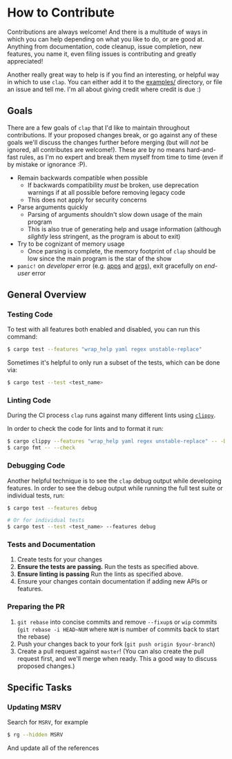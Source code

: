 # How to Contribute

Contributions are always welcome! And there is a multitude of ways in which you can help depending on what you like to do, or are good at. Anything from documentation, code cleanup, issue completion, new features, you name it, even filing issues is contributing and greatly appreciated!

Another really great way to help is if you find an interesting, or helpful way in which to use `clap`. You can either add it to the [examples/](examples) directory, or file an issue and tell me. I'm all about giving credit where credit is due :)

## Goals

There are a few goals of `clap` that I'd like to maintain throughout contributions. If your proposed changes break, or go against any of these goals we'll discuss the changes further before merging (but will *not* be ignored, all contributes are welcome!). These are by no means hard-and-fast rules, as I'm no expert and break them myself from time to time (even if by mistake or ignorance :P).

* Remain backwards compatible when possible
  - If backwards compatibility *must* be broken, use deprecation warnings if at all possible before removing legacy code
  - This does not apply for security concerns
* Parse arguments quickly
  - Parsing of arguments shouldn't slow down usage of the main program
  - This is also true of generating help and usage information (although *slightly* less stringent, as the program is about to exit)
* Try to be cognizant of memory usage
  - Once parsing is complete, the memory footprint of `clap` should be low since the main program is the star of the show
* `panic!` on *developer* error
  (e.g. [apps](https://github.com/clap-rs/clap/blob/62eff1f8d3394cef819b4aa7b23a1032fc584f03/src/build/app/debug_asserts.rs) and [args](https://github.com/clap-rs/clap/blob/62eff1f8d3394cef819b4aa7b23a1032fc584f03/src/build/arg/debug_asserts.rs)),
  exit gracefully on *end-user* error

## General Overview

### Testing Code

To test with all features both enabled and disabled, you can run this command:

```sh
$ cargo test --features "wrap_help yaml regex unstable-replace"
```

Sometimes it's helpful to only run a subset of the tests, which can be done via:

```sh
$ cargo test --test <test_name>
```

### Linting Code

During the CI process `clap` runs against many different lints using [`clippy`](https://github.com/rust-lang/rust-clippy).

In order to check the code for lints and to format it run:

```sh
$ cargo clippy --features "wrap_help yaml regex unstable-replace" -- -D warnings
$ cargo fmt -- --check
```

### Debugging Code

Another helpful technique is to see the `clap` debug output while developing features. In order to see the debug output while running the full test suite or individual tests, run:

```sh
$ cargo test --features debug

# Or for individual tests
$ cargo test --test <test_name> --features debug
```

### Tests and Documentation

1. Create tests for your changes
2. **Ensure the tests are passing.** Run the tests as specified above.
3. **Ensure linting is passing** Run the lints as specified above.
4. Ensure your changes contain documentation if adding new APIs or features.

### Preparing the PR

1. `git rebase` into concise commits and remove `--fixup`s or `wip` commits (`git rebase -i HEAD~NUM` where `NUM` is number of commits back to start the rebase)
2. Push your changes back to your fork (`git push origin $your-branch`)
3. Create a pull request against `master`! (You can also create the pull request first, and we'll merge when ready. This a good way to discuss proposed changes.)

## Specific Tasks

### Updating MSRV

Search for `MSRV`, for example
```bash
$ rg --hidden MSRV
```
And update all of the references
